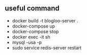 ## useful command
- docker build -t blogloo-server .
- docker-compose up
- docker-compose stop
- docker exec -it <container-ID> sh
- mysql -usa -p
- sudo service redis-server restart